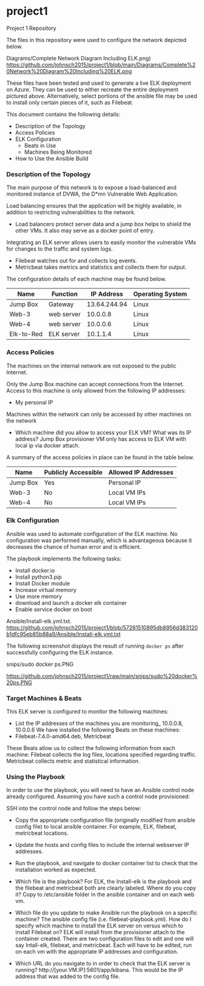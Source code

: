 # project1

Project 1 Repository

The files in this repository were used to configure the network depicted below.

Diagrams/Complete Network Diagram Including ELK.png)
https://github.com/johnsch2015/project1/blob/main/Diagrams/Complete%20Network%20Diagram%20Including%20ELK.png

These files have been tested and used to generate a live ELK deployment on Azure. They can be used to either recreate the entire deployment pictured above. Alternatively, select portions of the ansible file may be used to install only certain pieces of it, such as Filebeat.


This document contains the following details:
- Description of the Topology
- Access Policies
- ELK Configuration
  - Beats in Use
  - Machines Being Monitored
- How to Use the Ansible Build


### Description of the Topology

The main purpose of this network is to expose a load-balanced and monitored instance of DVWA, the D*mn Vulnerable Web Application.

Load balancing ensures that the application will be highly available, in addition to restricting vulnerabilities to the network.
- Load balancers protect server data and a jump box helps to shield the other VMs. It also may serve as a docker point of entry.

Integrating an ELK server allows users to easily monitor the vulnerable VMs for changes to the traffic and system logs.
- Filebeat watches out for and collects log events.
- Metricbeat takes metrics and statistics and collects them for output.

The configuration details of each machine may be found below.

| Name     | Function  | IP Address | Operating System |
|----------|-----------|------------|------------------|
|Jump Box  | Gateway   |13.64.244.94| Linux            |
| Web-3    |web server |10.0.0.8    | Linux            |
| Web-4    |web server |10.0.0.6    | Linux            |
|Elk-to-Red|ELK server |10.1.1.4    | Linux            |

### Access Policies

The machines on the internal network are not exposed to the public Internet. 

Only the Jump Box machine can accept connections from the Internet. Access to this machine is only allowed from the following IP addresses:
- My personal IP

Machines within the network can only be accessed by other machines on the network
- Which machine did you allow to access your ELK VM? What was its IP address? Jump Box provisioner VM only has access to ELK VM with local ip via docker attach.

A summary of the access policies in place can be found in the table below.

| Name     | Publicly Accessible | Allowed IP Addresses |
|----------|---------------------|----------------------|
| Jump Box | Yes                 | Personal IP          |
|    Web-3 | No                  | Local VM IPs         |
|    Web-4 | No                  | Local VM IPs         |                      

### Elk Configuration

Ansible was used to automate configuration of the ELK machine. No configuration was performed manually, which is advantageous because it decreases the chance of human error and is efficient.

The playbook implements the following tasks:
- Install docker.io
- Install python3.pip
- Install Docker module
- Increase virtual memory
- Use more memory
- download and launch a docker elk container
- Enable service docker on boot
  
Ansible/Install-elk.yml.txt. https://github.com/johnsch2015/project1/blob/57261510895db8956d383120b1dfc95eb85b88a9/Ansible/Install-elk.yml.txt

The following screenshot displays the result of running `docker ps` after successfully configuring the ELK instance.

snips/sudo docker ps.PNG

https://github.com/johnsch2015/project1/raw/main/snips/sudo%20docker%20ps.PNG


### Target Machines & Beats
This ELK server is configured to monitor the following machines:
- List the IP addresses of the machines you are monitoring_
10.0.0.8, 10.0.0.6
We have installed the following Beats on these machines:
- Filebeat-7.4.0-amd64.deb, Metricbeat

These Beats allow us to collect the following information from each machine: Filebeat collects the log files, locations specified regarding traffic. Metricbeat collects metric and statistical information. 

### Using the Playbook
In order to use the playbook, you will need to have an Ansible control node already configured. Assuming you have such a control node provisioned: 

SSH into the control node and follow the steps below:
- Copy the appropriate configuration file (originally modified from ansible config file) to local ansible container. For example, ELK, filebeat, metricbeat locations.
- Update the hosts and config files to include the internal webserver IP addresses.
- Run the playbook, and navigate to docker container list to check that the installation worked as expected.

- Which file is the playbook? For ELK, the Install-elk is the playbook and the filebeat and metricbeat both are clearly labeled. Where do you copy it? Copy to /etc/ansible folder in the ansible container and on each web vm.
- Which file do you update to make Ansible run the playbook on a specific machine? The ansible config file (i.e. filebeat-playbook.yml). How do I specify which machine to install the ELK server on versus which to install Filebeat on? ELK will install from the provisioner attach to the container created. There are two configuration files to edit and one will say Intall-elk, filebeat, and metricbeat. Each will have to be edited, run on each vm with the appropriate IP addresses and configuration.
- Which URL do you navigate to in order to check that the ELK server is running? http://[your.VM.IP]:5601/app/kibana. This would be the IP address that was added to the config file.
